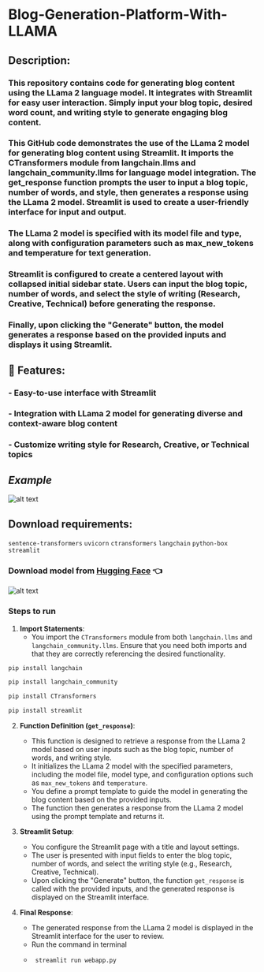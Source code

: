 # Blog-Generation-Platform-With-LLAMA

## Description:
### This repository contains code for generating blog content using the LLama 2 language model. It integrates with Streamlit for easy user interaction. Simply input your blog topic, desired word count, and writing style to generate engaging blog content.
 
### This GitHub code demonstrates the use of the LLama 2 model for generating blog content using Streamlit. It imports the CTransformers module from langchain.llms and langchain_community.llms for language model integration. The get_response function prompts the user to input a blog topic, number of words, and style, then generates a response using the LLama 2 model. Streamlit is used to create a user-friendly interface for input and output.

### The LLama 2 model is specified with its model file and type, along with configuration parameters such as max_new_tokens and temperature for text generation.

### Streamlit is configured to create a centered layout with collapsed initial sidebar state. Users can input the blog topic, number of words, and select the style of writing (Research, Creative, Technical) before generating the response.

### Finally, upon clicking the "Generate" button, the model generates a response based on the provided inputs and displays it using Streamlit.

## 🚀 Features:
### - Easy-to-use interface with Streamlit
### - Integration with LLama 2 model for generating diverse and context-aware blog content
### - Customize writing style for Research, Creative, or Technical topics



## _Example_
![alt text](https://github.com/AkashKobal/Blog-Generation-Platform/blob/main/Screenshot%20(324).png)

## Download requirements:
`sentence-transformers`
`uvicorn`
`ctransformers`
`langchain`
`python-box`
`streamlit`

### Download model from [Hugging Face](https://huggingface.co/localmodels/Llama-2-7B-Chat-ggml/tree/main) 👈

![alt text](https://github.com/AkashKobal/Blog-Generation-Platform/blob/main/hg.png)

### Steps to run

1. **Import Statements**:
   - You import the `CTransformers` module from both `langchain.llms` and `langchain_community.llms`. Ensure that you need both imports and that they are correctly referencing the desired functionality.
```python !
pip install langchain
```
```python
pip install langchain_community
```  
```python 
pip install CTransformers
```
```python 
pip install streamlit
```




2. **Function Definition (`get_response`)**:
   - This function is designed to retrieve a response from the LLama 2 model based on user inputs such as the blog topic, number of words, and writing style.
   - It initializes the LLama 2 model with the specified parameters, including the model file, model type, and configuration options such as `max_new_tokens` and `temperature`.
   - You define a prompt template to guide the model in generating the blog content based on the provided inputs.
   - The function then generates a response from the LLama 2 model using the prompt template and returns it.

3. **Streamlit Setup**:
   - You configure the Streamlit page with a title and layout settings.
   - The user is presented with input fields to enter the blog topic, number of words, and select the writing style (e.g., Research, Creative, Technical).
   - Upon clicking the "Generate" button, the function `get_response` is called with the provided inputs, and the generated response is displayed on the Streamlit interface.

4. **Final Response**:
   - The generated response from the LLama 2 model is displayed in the Streamlit interface for the user to review.
   - Run the command in terminal
   - ```txt
      streamlit run webapp.py
      ```

  

